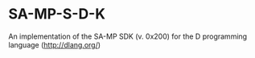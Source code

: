 SA-MP-S-D-K
===========

An implementation of the SA-MP SDK (v. 0x200) for the D programming language (http://dlang.org/)
